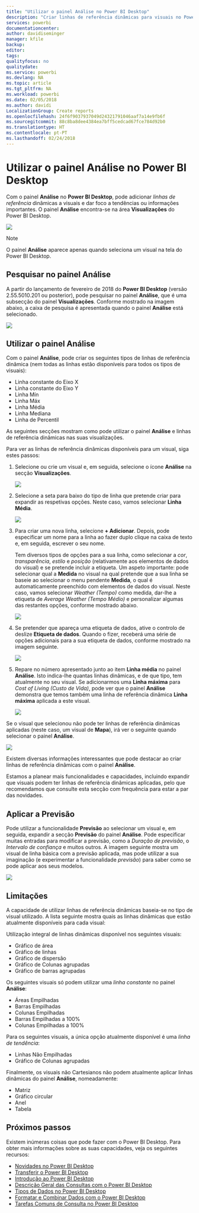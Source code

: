 ```yaml
---
title: "Utilizar o painel Análise no Power BI Desktop"
description: "Criar linhas de referência dinâmicas para visuais no Power BI Desktop"
services: powerbi
documentationcenter: 
author: davidiseminger
manager: kfile
backup: 
editor: 
tags: 
qualityfocus: no
qualitydate: 
ms.service: powerbi
ms.devlang: NA
ms.topic: article
ms.tgt_pltfrm: NA
ms.workload: powerbi
ms.date: 02/05/2018
ms.author: davidi
LocalizationGroup: Create reports
ms.openlocfilehash: 24f6f9037937049d24321791046aaf7a14e9fb6f
ms.sourcegitcommit: 88c8ba8dee4384ea7bff5cedcad67fce784d92b0
ms.translationtype: HT
ms.contentlocale: pt-PT
ms.lasthandoff: 02/24/2018
---
```

# <a name="using-the-analytics-pane-in-power-bi-desktop"></a>Utilizar o painel Análise no Power BI Desktop
Com o painel **Análise** no **Power BI Desktop**, pode adicionar *linhas de referência* dinâmicas a visuais e dar foco a tendências ou informações importantes. O painel **Análise** encontra-se na área **Visualizações** do Power BI Desktop.

![](media/desktop-analytics-pane/analytics-pane_1.png)

> [!NOTE]
> O painel **Análise** aparece apenas quando seleciona um visual na tela do Power BI Desktop.

## <a name="search-within-the-analytics-pane"></a>Pesquisar no painel Análise
A partir do lançamento de fevereiro de 2018 do **Power BI Desktop** (versão 2.55.5010.201 ou posterior), pode pesquisar no painel **Análise**, que é uma subsecção do painel **Visualizações**. Conforme mostrado na imagem abaixo, a caixa de pesquisa é apresentada quando o painel **Análise** está selecionado.

![](media/desktop-analytics-pane/analytics-pane_1b.png)

## <a name="using-the-analytics-pane"></a>Utilizar o painel Análise
Com o painel **Análise**, pode criar os seguintes tipos de linhas de referência dinâmica (nem todas as linhas estão disponíveis para todos os tipos de visuais):

* Linha constante do Eixo X
* Linha constante do Eixo Y
* Linha Mín
* Linha Máx
* Linha Média
* Linha Mediana
* Linha de Percentil

As seguintes secções mostram como pode utilizar o painel **Análise** e linhas de referência dinâmicas nas suas visualizações.

Para ver as linhas de referência dinâmicas disponíveis para um visual, siga estes passos:

1. Selecione ou crie um visual e, em seguida, selecione o ícone **Análise** na secção **Visualizações**.
   
   ![](media/desktop-analytics-pane/analytics-pane_2.png)
2. Selecione a seta para baixo do tipo de linha que pretende criar para expandir as respetivas opções. Neste caso, vamos selecionar **Linha Média**.
   
   ![](media/desktop-analytics-pane/analytics-pane_3.png)
3. Para criar uma nova linha, selecione **+ Adicionar**. Depois, pode especificar um nome para a linha ao fazer duplo clique na caixa de texto e, em seguida, escrever o seu nome.
   
   Tem diversos tipos de opções para a sua linha, como selecionar a *cor*, *transparência*, *estilo* e *posição* (relativamente aos elementos de dados do visual) e se pretende incluir a etiqueta. Um aspeto importante: pode selecionar qual a **Medida** no visual na qual pretende que a sua linha se baseie ao selecionar o menu pendente **Medida**, o qual é automaticamente preenchido com elementos de dados do visual. Neste caso, vamos selecionar *Weather (Tempo)* como medida, dar-lhe a etiqueta de *Average Weather (Tempo Médio)* e personalizar algumas das restantes opções, conforme mostrado abaixo.
   
   ![](media/desktop-analytics-pane/analytics-pane_4.png)
4. Se pretender que apareça uma etiqueta de dados, ative o controlo de deslize **Etiqueta de dados**. Quando o fizer, receberá uma série de opções adicionais para a sua etiqueta de dados, conforme mostrado na imagem seguinte.
   
   ![](media/desktop-analytics-pane/analytics-pane_5.png)
5. Repare no número apresentado junto ao item **Linha média** no painel **Análise**. Isto indica-lhe quantas linhas dinâmicas, e de que tipo, tem atualmente no seu visual. Se adicionarmos uma **Linha máxima** para *Cost of Living (Custo de Vida)*, pode ver que o painel **Análise** demonstra que temos também uma linha de referência dinâmica **Linha máxima** aplicada a este visual.
   
   ![](media/desktop-analytics-pane/analytics-pane_6.png)

Se o visual que selecionou não pode ter linhas de referência dinâmicas aplicadas (neste caso, um visual de **Mapa**), irá ver o seguinte quando selecionar o painel **Análise**.

![](media/desktop-analytics-pane/analytics-pane_7.png)

Existem diversas informações interessantes que pode destacar ao criar linhas de referência dinâmicas com o painel **Análise**.

Estamos a planear mais funcionalidades e capacidades, incluindo expandir que visuais podem ter linhas de referência dinâmicas aplicadas, pelo que recomendamos que consulte esta secção com frequência para estar a par das novidades.

## <a name="apply-forecasting"></a>Aplicar a Previsão
Pode utilizar a funcionalidade **Previsão** ao selecionar um visual e, em seguida, expandir a secção **Previsão** do painel **Análise**. Pode especificar muitas entradas para modificar a previsão, como a *Duração de previsão*, o *Intervalo de confiança* e muitos outros. A imagem seguinte mostra um visual de linha básica com a previsão aplicada, mas pode utilizar a sua imaginação (e experimentar a funcionalidade *previsão*) para saber como se pode aplicar aos seus modelos.

![](media/desktop-analytics-pane/analytics-pane_8.png)

## <a name="limitations"></a>Limitações
A capacidade de utilizar linhas de referência dinâmicas baseia-se no tipo de visual utilizado. A lista seguinte mostra quais as linhas dinâmicas que estão atualmente disponíveis para cada visual:

Utilização integral de linhas dinâmicas disponível nos seguintes visuais:

* Gráfico de área
* Gráfico de linhas
* Gráfico de dispersão
* Gráfico de Colunas agrupadas
* Gráfico de barras agrupadas

Os seguintes visuais só podem utilizar uma *linha constante* no painel **Análise**:

* Áreas Empilhadas
* Barras Empilhadas
* Colunas Empilhadas
* Barras Empilhadas a 100%
* Colunas Empilhadas a 100%

Para os seguintes visuais, a única opção atualmente disponível é uma *linha de tendência*:

* Linhas Não Empilhadas
* Gráfico de Colunas agrupadas

Finalmente, os visuais não Cartesianos não podem atualmente aplicar linhas dinâmicas do painel **Análise**, nomeadamente:

* Matriz
* Gráfico circular
* Anel
* Tabela

## <a name="next-steps"></a>Próximos passos
Existem inúmeras coisas que pode fazer com o Power BI Desktop. Para obter mais informações sobre as suas capacidades, veja os seguintes recursos:

* [Novidades no Power BI Desktop](desktop-latest-update.md)
* [Transferir o Power BI Desktop](desktop-get-the-desktop.md)
* [Introdução ao Power BI Desktop](desktop-getting-started.md)
* [Descrição Geral das Consultas com o Power BI Desktop](desktop-query-overview.md)
* [Tipos de Dados no Power BI Desktop](desktop-data-types.md)
* [Formatar e Combinar Dados com o Power BI Desktop](desktop-shape-and-combine-data.md)
* [Tarefas Comuns de Consulta no Power BI Desktop](desktop-common-query-tasks.md)    

